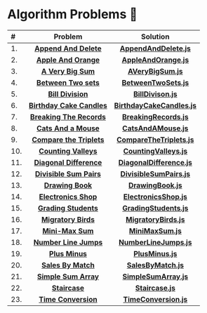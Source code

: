 # Algorithm Problems :100:


| # | Problem | Solution |
:--------|:--------:|:--------:
| 1. | **[Append And Delete](https://www.hackerrank.com/challenges/append-and-delete/problem?isFullScreen=true)** | **[AppendAndDelete.js](https://github.com/MustafaYavas/algorithm-problems/blob/master/AppendAndDelete.js)**
| 2. | **[Apple And Orange](https://www.hackerrank.com/challenges/apple-and-orange/problem?isFullScreen=true)** | **[AppleAndOrange.js](https://github.com/MustafaYavas/algorithm-problems/blob/master/AppleAndOrange.js)**
| 3. | **[A Very Big Sum](https://www.hackerrank.com/challenges/a-very-big-sum/problem?isFullScreen=true)** | **[AVeryBigSum.js](https://github.com/MustafaYavas/algorithm-problems/blob/master/AVeryBigSum.js)** 
| 4. | **[Between Two sets](https://www.hackerrank.com/challenges/between-two-sets/problem?isFullScreen=true)** | **[BetweenTwoSets.js](https://github.com/MustafaYavas/algorithm-problems/blob/master/BetweenTwoSets.js)** 
| 5. | **[Bill Division](https://www.hackerrank.com/challenges/bon-appetit/problem?isFullScreen=true)** | **[BillDivison.js](https://github.com/MustafaYavas/algorithm-problems/blob/master/BillDivison.js)**   
| 6. | **[Birthday Cake Candles](https://www.hackerrank.com/challenges/birthday-cake-candles?isFullScreen=true)** | **[BirthdayCakeCandles.js](https://github.com/MustafaYavas/algorithm-problems/blob/master/BirthdayCakeCandles.js)** 
| 7. | **[Breaking The Records](https://www.hackerrank.com/challenges/breaking-best-and-worst-records/problem?isFullScreen=true)** | **[BreakingRecords.js](https://github.com/MustafaYavas/algorithm-problems/blob/master/BreakingRecords.js)** 
| 8. | **[Cats And a Mouse](https://www.hackerrank.com/challenges/cats-and-a-mouse/problem?isFullScreen=true)** | **[CatsAndAMouse.js](https://github.com/MustafaYavas/algorithm-problems/blob/master/CatsAndAMouse.js)** 
| 9. | **[Compare the Triplets](https://www.hackerrank.com/challenges/compare-the-triplets/problem?isFullScreen=true)** | **[CompareTheTriplets.js](https://github.com/MustafaYavas/algorithm-problems/blob/master/CompareTheTriplets.js)** 
| 10. | **[Counting Valleys](https://www.hackerrank.com/challenges/counting-valleys/problem?isFullScreen=true)** | **[CountingValleys.js](https://github.com/MustafaYavas/algorithm-problems/blob/master/CountingValleys.js)** 
| 11. | **[Diagonal Difference](https://www.hackerrank.com/challenges/diagonal-difference/problem?isFullScreen=true)** | **[DiagonalDifference.js](https://github.com/MustafaYavas/algorithm-problems/blob/master/DiagonalDifference.js)** 
| 12. | **[Divisible Sum Pairs](https://www.hackerrank.com/challenges/divisible-sum-pairs/problem?isFullScreen=true)** | **[DivisibleSumPairs.js](https://github.com/MustafaYavas/algorithm-problems/blob/master/DivisibleSumPairs.js)** 
| 13. | **[Drawing Book](https://www.hackerrank.com/challenges/drawing-book/problem?isFullScreen=true)** | **[DrawingBook.js](https://github.com/MustafaYavas/algorithm-problems/blob/master/DrawingBook.js)**
| 14. | **[Electronics Shop](https://www.hackerrank.com/challenges/electronics-shop/problem?isFullScreen=true)** | **[ElectronicsShop.js](https://github.com/MustafaYavas/algorithm-problems/blob/master/ElectronicsShop.js)**
| 15. | **[Grading Students](https://www.hackerrank.com/challenges/grading/problem?isFullScreen=true)** | **[GradingStudents.js](https://github.com/MustafaYavas/algorithm-problems/blob/master/GradingStudents.js)** 
| 16. | **[Migratory Birds](https://www.hackerrank.com/challenges/migratory-birds?isFullScreen=true)** | **[MigratoryBirds.js](https://github.com/MustafaYavas/algorithm-problems/blob/master/MigratoryBirds.js)** 
| 17. | **[Mini-Max Sum](https://www.hackerrank.com/challenges/mini-max-sum/problem?isFullScreen=true)** | **[MiniMaxSum.js](https://github.com/MustafaYavas/algorithm-problems/blob/master/MiniMaxSum.js)** 
| 18. | **[Number Line Jumps](https://www.hackerrank.com/challenges/kangaroo/problem?isFullScreen=true)** | **[NumberLineJumps.js](https://github.com/MustafaYavas/algorithm-problems/blob/master/NumberLineJumps.js)**
| 19. | **[Plus Minus](https://www.hackerrank.com/challenges/plus-minus/problem?isFullScreen=true)** | **[PlusMinus.js](https://github.com/MustafaYavas/algorithm-problems/blob/master/PlusMinus.js)**
| 20. | **[Sales By Match](https://www.hackerrank.com/challenges/sock-merchant?isFullScreen=true)** | **[SalesByMatch.js](https://github.com/MustafaYavas/algorithm-problems/blob/master/SalesByMatch.js)**
| 21. | **[Simple Sum Array](https://www.hackerrank.com/challenges/simple-array-sum/problem?isFullScreen=true)** | **[SimpleSumArray.js](https://github.com/MustafaYavas/algorithm-problems/blob/master/SimpleArraySum.js)** 
| 22. | **[Staircase](https://www.hackerrank.com/challenges/staircase?isFullScreen=true)** | **[Staircase.js](https://github.com/MustafaYavas/algorithm-problems/blob/master/Staircase.js)**
| 23. | **[Time Conversion](https://www.hackerrank.com/challenges/time-conversion/problem?isFullScreen=true)** | **[TimeConversion.js](https://github.com/MustafaYavas/algorithm-problems/blob/master/TimeConversion.js)**